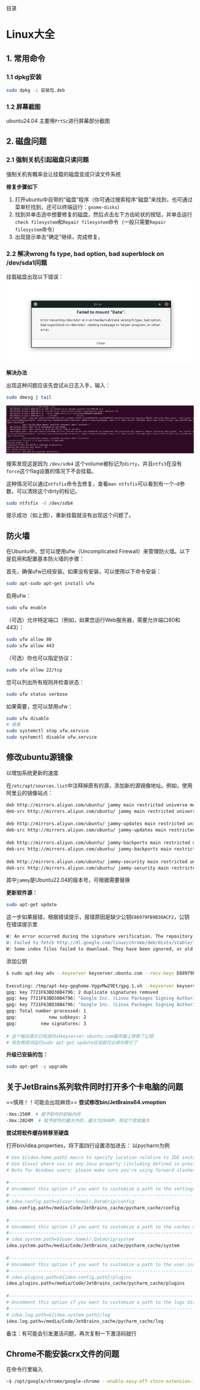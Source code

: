 
目录
# Linux大全

## 1. 常用命令
### 1.1 dpkg安装
```bash
sudo dpkg -i 安装包.deb
```
### 1.2 屏幕截图

ubuntu24.04
主要用`PrtSc`进行屏幕部分截图


## 2. 磁盘问题
### 2.1 强制关机引起磁盘只读问题
强制关机有概率会让挂载的磁盘变成只读文件系统

**修复步骤如下**
1. 打开ubuntu中自带的“磁盘”程序（你可通过搜索程序“磁盘”来找到，也可通过菜单栏找到，还可以终端运行：`gnome-disks`）
2. 找到并单击选中想要修复的磁盘，然后点击左下方齿轮状的按钮，并单击运行`check filesystem`和`Repair filesystem`命令（一般只需要`Repair filesystem`命令）
3. 出现提示单击“确定”继续，完成修复。

### 2.2 解决wrong fs type, bad option, bad superblock on /dev/sda1问题
挂载磁盘出现以下错误：
![磁盘错误](IMG/cipan.png "磁盘错误")

**解决办法**

出现这种问题应该先尝试从日志入手，输入：
```bash
sudo dmesg | tail
```
![磁盘](IMG/cipan2.png "磁盘错误")

搜索发现这是因为 `/dev/sdb4` 这个volume被标记为`dirty`，并且`ntfs3`在没有`force`这个flag设置的情况下不会挂载。

这种情况可以通过`ntfsfix`命令去修复，查看`man ntfsfix`可以看到有一个-d参数，可以清除这个dirty的标记。
```bash
sudo ntfsfix -d /dev/sdb4
```
提示成功（如上图），重新挂载就没有出现这个问题了。

## 防火墙
在Ubuntu中，您可以使用ufw（Uncomplicated Firewall）来管理防火墙。以下是启用和配置基本防火墙的步骤：

首先，确保ufw已经安装。如果没有安装，可以使用以下命令安装：
```bash
sudo apt-sudo apt-get install ufw
```
启用ufw：
```bash
sudo ufw enable
```
（可选）允许特定端口（例如，如果您运行Web服务器，需要允许端口80和443）：
```bash
sudo ufw allow 80
sudo ufw allow 443
```
（可选）你也可以指定协议：
```bash
sudo ufw allow 22/tcp
```
您可以列出所有规则并检查状态：
```bash
sudo ufw status verbose
```
如果需要，您可以禁用ufw：
```bash
sudo ufw disable
# 或者
sudo systemctl stop ufw.service
sudo systemctl disable ufw.service
```


## 修改ubuntu源镜像
以增加系统更新的速度

在`/etc/apt/sources.list`中注释掉原有的源，添加新的源镜像地址。例如，使用阿里云的镜像站点：
```bash
deb http://mirrors.aliyun.com/ubuntu/ jammy main restricted universe multiverse
deb-src http://mirrors.aliyun.com/ubuntu/ jammy main restricted universe multiverse
 
deb http://mirrors.aliyun.com/ubuntu/ jammy-updates main restricted universe multiverse
deb-src http://mirrors.aliyun.com/ubuntu/ jammy-updates main restricted universe multiverse
 
deb http://mirrors.aliyun.com/ubuntu/ jammy-backports main restricted universe multiverse
deb-src http://mirrors.aliyun.com/ubuntu/ jammy-backports main restricted universe multiverse
 
deb http://mirrors.aliyun.com/ubuntu/ jammy-security main restricted universe multiverse
deb-src http://mirrors.aliyun.com/ubuntu/ jammy-security main restricted universe multiverse
```
其中`jammy`是Ubuntu22.04的版本号，可根据需要替换

**更新软件源：**
```bash
sudo apt-get update
```
这一步如果报错，根据错误提示，报错原因是缺少公钥`E88979FB9B30ACF2`，公钥在错误提示里
```bash
W: An error occurred during the signature verification. The repository is not updated and the previous index files will be used. GPG error: http://dl.google.com/linux/chrome/deb stable InRelease: The following signatures couldn't be verified because the public key is not available: NO_PUBKEY E88979FB9B30ACF2
W: Failed to fetch http://dl.google.com/linux/chrome/deb/dists/stable/InRelease  The following signatures couldn't be verified because the public key is not available: NO_PUBKEY E88979FB9B30ACF2
W: Some index files failed to download. They have been ignored, or old ones used instead.
```

添加公钥
```bash
$ sudo apt-key adv --keyserver keyserver.ubuntu.com --recv-keys E88979FB9B30ACF2

Executing: /tmp/apt-key-gpghome.VggvMw29Et/gpg.1.sh --keyserver keyserver.ubuntu.com --recv-keys E88979FB9B30ACF2
gpg: key 7721F63BD38B4796: 2 duplicate signatures removed
gpg: key 7721F63BD38B4796: "Google Inc. (Linux Packages Signing Authority) <linux-packages-keymaster@google.com>" 3 new signatures
gpg: key 7721F63BD38B4796: "Google Inc. (Linux Packages Signing Authority) <linux-packages-keymaster@google.com>" 2 new subkeys
gpg: Total number processed: 1
gpg:            new subkeys: 2
gpg:         new signatures: 3

# 这个输出表示已经成功从keyserver.ubuntu.com服务器上获取了公钥
# 现在再尝试运行sudo apt-get update应该就可以成功索引了
```

**升级已安装的包：**
```bash
sudo apt-get -y upgrade
```

## 关于JetBrains系列软件同时打开多个卡电脑的问题
==慎用！！可能会出现麻烦==
**尝试修改bin/JetBrains64.vmoption**
```bash
-Xms:256M  # 赋予软件的初始内存
-Xmx:2024M  # 赋予软件的最大内存，最大为2048M，把这个改成最大
```

**尝试将软件缓存转移至硬盘**

打开bin/idea.properties，将下面四行设置添加进去：
以pycharm为例
```bash
# Use ${idea.home.path} macro to specify location relative to IDE installation home.
# Use ${xxx} where xxx is any Java property (including defined in previous lines of this file) to refer to its value.
# Note for Windows users: please make sure you're using forward slashes: C:/dir1/dir2.

#---------------------------------------------------------------------
# Uncomment this option if you want to customize a path to the settings directory.
#---------------------------------------------------------------------
# idea.config.path=${user.home}/.DataGrip/config
idea.config.path=/media/Code/JetBrains_cache/pycharm_cache/config

#---------------------------------------------------------------------
# Uncomment this option if you want to customize a path to the caches directory.
#---------------------------------------------------------------------
# idea.system.path=${user.home}/.DataGrip/system
idea.system.path=/media/Code/JetBrains_cache/pycharm_cache/system

#---------------------------------------------------------------------
# Uncomment this option if you want to customize a path to the user-installed plugins directory.
#---------------------------------------------------------------------
# idea.plugins.path=${idea.config.path}/plugins
idea.plugins.path=/media/Code/JetBrains_cache/pycharm_cache/plugins

#---------------------------------------------------------------------
# Uncomment this option if you want to customize a path to the logs directory.
#---------------------------------------------------------------------
# idea.log.path=${idea.system.path}/log
idea.log.path=/media/Code/JetBrains_cache/pycharm_cache/log
```
备注：有可能会引发激活问题，再次复制一下激活码就行



## Chrome不能安装crx文件的问题
在命令行里输入
```bash
~$ /opt/google/chrome/google-chrome --enable-easy-off-store-extension-install
```